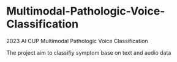 # Multimodal-Pathologic-Voice-Classification

2023 AI CUP Multimodal Pathologic Voice Classification

The project aim to classifiy symptom base on text and audio data
